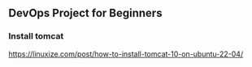 ## DevOps Project for Beginners   
### Install tomcat
https://linuxize.com/post/how-to-install-tomcat-10-on-ubuntu-22-04/
